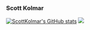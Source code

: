 ### Scott Kolmar

[![ScottKolmar's GitHub stats](https://github-readme-stats.vercel.app/api?username=ScottKolmar)](https://github.com/ScottKolmar/github-readme-stats)
![](https://img.shields.io/badge/<OS>-<WORD_ON_RIGHT>-informational?logo=alpinelinux?style=flat&logo=data:image/svg%2bxml;base64,<BASE64_DATA>)


